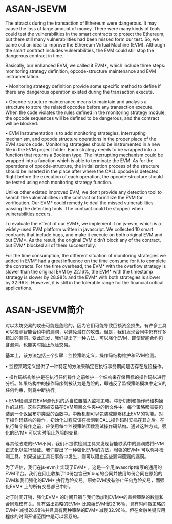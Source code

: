 # ASAN-JSEVM

The attracts during the transaction of Ethereum were dangerous. It may cause the loss of large amount of money. There were many kinds of tools could test the vulnerabilities in the smart contracts to protect the Ethereum, but there still many vulnerabilities had been missed form our test. So, we came out an idea to improve the Ethereum Virtual Machine (EVM). Although the smart contract includes vulnerabilities, the EVM could still stop the dangerous contract in time. 

Basically, our enhanced EVM, we called it EVM*, which include three steps: monitoring strategy definition, opcode-structure maintenance and EVM instrumentation.

  • Monitoring strategy definition provide some specific method to define if there any dangerous operation existed during the transaction execute. 

  • Opcode-structure maintenance means to maintain and analysis a structure to store the related opcodes before any transaction execute. When the code violates the rules defined in the monitoring strategy module, the opcode sequences will be defined to be dangerous, and the contract will be blocked.  

  • EVM instrumentation is to add monitoring strategies, interrupting mechanism, and opcode structure operations in the proper place of the EVM source code. Monitoring strategies should be instrumented in a new file in the EVM project folder. Each strategy needs to be wrapped into a function that returns a Boolean type. The interrupting mechanism could be wrapped into a function which is able to terminate the EVM. As for the operations of opcode-structure, the initialization process of the structure should be inserted in the place after where the CALL opcode is detected. Right before the execution of each operation, the opcode-structure should be tested using each monitoring strategy function.

Unlike other existed improved EVM, we don’t provide any detection tool to search the vulnerabilities in the contract or formalize the EVM for verification. Our EVM* could remedy to deal the missed vulnerabilities passing the detecting tools. The contract could be stopped when vulnerabilities occurs.

To evaluate the effect of our EVM*, we implement it on js-evm, which is a widely-used EVM platform written in javascript. We collected 10 smart contracts that include bugs, and make it execute on both original EVM and out EVM*. As the result, the original EVM didn’t block any of the contract, but EVM* blocked all of them successfully. 

For the time consumption, the different situation of monitoring strategies we added in EVM* had a great influence on the time consume for it to complete the contracts. For the time overhead, the EVM* with the overflow strategy is slower than the original EVM by 22.16%, the EVM* with the timestamp strategy is slower by 28.98% and the EVM* with both strategies is slower by 32.96%. However, it is still in the tolerable range for the financial critical applications. 

# ASAN-JSEVM简介

对以太坊交易的攻击可能是危险的，因为它们可能导致巨额资金损失。有许多工具可以检测智能合约中的漏洞，以避免潜在的攻击。但是，我们发现合同中仍有许多错过的漏洞。受此启发，我们提出了一种方法，可以强化EVM，即使智能合约包含漏洞，也能实时阻止危险交易。

基本上，该方法包括三个步骤：监控策略定义，操作码结构维护和EVM检测。

•	监控策略定义提供了一种特定的方法来确定在执行事务期间是否存在危险操作。

•	操作码结构维护是在执行任何操作之前维护一个结构来存储目标的操作码以进行分析。如果结构中的操作码序列被认为是危险的，即违反了监视策略模块中定义的任何约束，则将中断执行。 

•	EVM检测是在EVM源代码的适当位置插入监视策略，中断机制和操作码结构操作的过程。这些东西被安插在EVM项目文件夹中的新文件中。每个策略都需要包装到一个返回布尔类型的函数中。中断机制可以包装成能够终止EVM的功能。对于操作码结构的操作，初始化过程应该在检测到CALL操作码时安插在其之后。在执行每个操作之前，应使用每个监视策略函数测试操作码结构。通过这种方式，强化的EVM* 可以实时阻止危险的交易。

与其他改进的EVM不同，我们不提供检测工具来发现智能联系中的漏洞或将EVM正式化以进行验证。我们提出了一种强化EVM的方法。增强的EVM* 可以弥补检测工具。如果这些工具在事务中发生，则可以阻止这些漏洞遗漏的漏洞。

为了评估，我们在js-evm上实现了EVM* ，这是一个用javascript编写的通用的EVM平台。我们在网上收集了10份包含已知bug的合同并使用每份合同在原始的EVM和我们强化的EVM* 执行危险交易，原始EVM没有停止任何危险交易，而强化EVM* 上的所有交易都已中断。

对于时间开销，强化EVM* 的时间开销与我们添加到EVM中的监控策略的数量和合同规模有关。具有溢出策略的EVM* 比原始EVM慢22.16％，具有时间戳策略的EVM* 减慢28.98％并且具有两种策略的EVM* 减慢32.96％。但在金融关键应用程序的时间开销范围中是可以容忍的。
